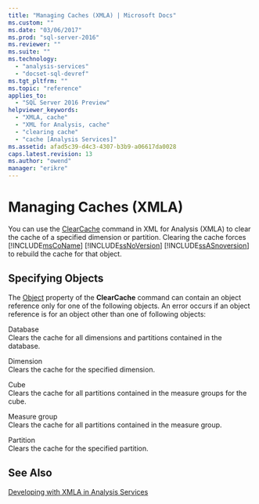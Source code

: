 ```yaml
---
title: "Managing Caches (XMLA) | Microsoft Docs"
ms.custom: ""
ms.date: "03/06/2017"
ms.prod: "sql-server-2016"
ms.reviewer: ""
ms.suite: ""
ms.technology: 
  - "analysis-services"
  - "docset-sql-devref"
ms.tgt_pltfrm: ""
ms.topic: "reference"
applies_to: 
  - "SQL Server 2016 Preview"
helpviewer_keywords: 
  - "XMLA, cache"
  - "XML for Analysis, cache"
  - "clearing cache"
  - "cache [Analysis Services]"
ms.assetid: afad5c39-d4c3-4307-b3b9-a06617da0028
caps.latest.revision: 13
ms.author: "owend"
manager: "erikre"
---
```

# Managing Caches (XMLA)
  You can use the [ClearCache](../../analysis-services/xmla/xml-elements-commands/clearcache-element-xmla.md) command in XML for Analysis (XMLA) to clear the cache of a specified dimension or partition. Clearing the cache forces [!INCLUDE[msCoName](../../advanced-analytics/r-services/tutorials/includes/msconame-md.md)] [!INCLUDE[ssNoVersion](../../advanced-analytics/r-services/includes/ssnoversion-md.md)] [!INCLUDE[ssASnoversion](../../analysis-services/includes/ssasnoversion-md.md)] to rebuild the cache for that object.  
  
## Specifying Objects  
 The [Object](../../analysis-services/xmla/xml-elements-properties/object-element-xmla.md) property of the **ClearCache** command can contain an object reference only for one of the following objects. An error occurs if an object reference is for an object other than one of following objects:  
  
 Database  
 Clears the cache for all dimensions and partitions contained in the database.  
  
 Dimension  
 Clears the cache for the specified dimension.  
  
 Cube  
 Clears the cache for all partitions contained in the measure groups for the cube.  
  
 Measure group  
 Clears the cache for all partitions contained in the measure group.  
  
 Partition  
 Clears the cache for the specified partition.  
  
## See Also  
 [Developing with XMLA in Analysis Services](../../analysis-services/multidimensional-models-scripting-language-assl-xmla/developing-with-xmla-in-analysis-services.md)  
  
  